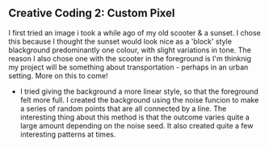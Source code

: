 ## Creative Coding 2: Custom Pixel

I first tried an image i took a while ago of my old scooter & a sunset. I chose this because I thought the sunset would look nice as a 'block' style blackground predominantly one colour, with slight variations in tone. The reason I also chose one with the scooter in the foreground is I'm thinknig my project will be something about transportation - perhaps in an urban setting. More on this to come! 

- I tried giving the background a more linear style, so that the foreground felt more full. I created the background using the noise funcion to make a series of random points that are all connected by a line. The interesting thing about this method is that the outcome varies quite a large amount depending on the noise seed. It also created quite a few interesting patterns at times.
